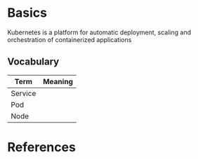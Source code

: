 # Basics
Kubernetes is a platform for automatic deployment, scaling and orchestration of containerized applications

## Vocabulary
| Term | Meaning |
| - | - |
| Service | |
| Pod | |
| Node | |


# References
